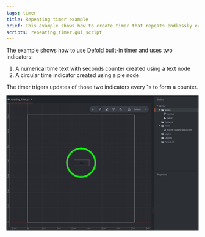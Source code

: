 ```yaml
---
tags: timer
title: Repeating timer example
brief: This example shows how to create timer that repeats endlessly every second
scripts: repeating_timer.gui_script
---
```


The example shows how to use Defold built-in timer and uses two indicators:

1. A numerical time text with seconds counter created using a text node
2. A circular time indicator created using a pie node

The timer trigers updates of those two indicators every 1s to form a counter.

![repeating_timer](repeating_timer.png)
